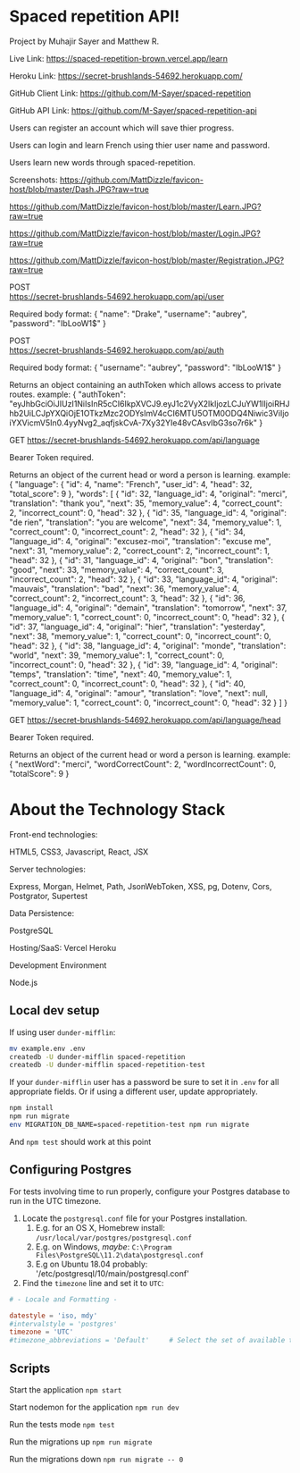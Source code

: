 # Spaced repetition API!

Project by Muhajir Sayer and Matthew R.

Live Link:
https://spaced-repetition-brown.vercel.app/learn

Heroku Link:
https://secret-brushlands-54692.herokuapp.com/

GitHub Client Link:
https://github.com/M-Sayer/spaced-repetition

GitHub API Link:
https://github.com/M-Sayer/spaced-repetition-api

Users can register an account which will save thier progress.

Users can login and learn French using thier user name and password.

Users learn new words through spaced-repetition.

Screenshots:
https://github.com/MattDizzle/favicon-host/blob/master/Dash.JPG?raw=true

https://github.com/MattDizzle/favicon-host/blob/master/Learn.JPG?raw=true

https://github.com/MattDizzle/favicon-host/blob/master/Login.JPG?raw=true

https://github.com/MattDizzle/favicon-host/blob/master/Registration.JPG?raw=true


POST  
https://secret-brushlands-54692.herokuapp.com/api/user

Required body format:
{
    "name": "Drake",
    "username": "aubrey",
    "password": "IbLooW1$"
}


POST  
https://secret-brushlands-54692.herokuapp.com/api/auth

Required body format:
{
    "username": "aubrey",
    "password": "IbLooW1$"
}

Returns an object containing an authToken which allows access to private routes.
example:
{
    "authToken": "eyJhbGciOiJIUzI1NiIsInR5cCI6IkpXVCJ9.eyJ1c2VyX2lkIjozLCJuYW1lIjoiRHJhb2UiLCJpYXQiOjE1OTkzMzc2ODYsImV4cCI6MTU5OTM0ODQ4Niwic3ViIjoiYXVicmV5In0.4yyNvg2_aqfjskCvA-7Xy32YIe48vCAsvIbG3so7r6k"
}


GET 
https://secret-brushlands-54692.herokuapp.com/api/language

Bearer Token required.

Returns an object of the current head or word a person is learning.
example:
{
    "language": {
        "id": 4,
        "name": "French",
        "user_id": 4,
        "head": 32,
        "total_score": 9
    },
    "words": [
        {
            "id": 32,
            "language_id": 4,
            "original": "merci",
            "translation": "thank you",
            "next": 35,
            "memory_value": 4,
            "correct_count": 2,
            "incorrect_count": 0,
            "head": 32
        },
        {
            "id": 35,
            "language_id": 4,
            "original": "de rien",
            "translation": "you are welcome",
            "next": 34,
            "memory_value": 1,
            "correct_count": 0,
            "incorrect_count": 2,
            "head": 32
        },
        {
            "id": 34,
            "language_id": 4,
            "original": "excusez-moi",
            "translation": "excuse me",
            "next": 31,
            "memory_value": 2,
            "correct_count": 2,
            "incorrect_count": 1,
            "head": 32
        },
        {
            "id": 31,
            "language_id": 4,
            "original": "bon",
            "translation": "good",
            "next": 33,
            "memory_value": 4,
            "correct_count": 3,
            "incorrect_count": 2,
            "head": 32
        },
        {
            "id": 33,
            "language_id": 4,
            "original": "mauvais",
            "translation": "bad",
            "next": 36,
            "memory_value": 4,
            "correct_count": 2,
            "incorrect_count": 3,
            "head": 32
        },
        {
            "id": 36,
            "language_id": 4,
            "original": "demain",
            "translation": "tomorrow",
            "next": 37,
            "memory_value": 1,
            "correct_count": 0,
            "incorrect_count": 0,
            "head": 32
        },
        {
            "id": 37,
            "language_id": 4,
            "original": "hier",
            "translation": "yesterday",
            "next": 38,
            "memory_value": 1,
            "correct_count": 0,
            "incorrect_count": 0,
            "head": 32
        },
        {
            "id": 38,
            "language_id": 4,
            "original": "monde",
            "translation": "world",
            "next": 39,
            "memory_value": 1,
            "correct_count": 0,
            "incorrect_count": 0,
            "head": 32
        },
        {
            "id": 39,
            "language_id": 4,
            "original": "temps",
            "translation": "time",
            "next": 40,
            "memory_value": 1,
            "correct_count": 0,
            "incorrect_count": 0,
            "head": 32
        },
        {
            "id": 40,
            "language_id": 4,
            "original": "amour",
            "translation": "love",
            "next": null,
            "memory_value": 1,
            "correct_count": 0,
            "incorrect_count": 0,
            "head": 32
        }
    ]
}


GET 
https://secret-brushlands-54692.herokuapp.com/api/language/head

Bearer Token required.

Returns an object of the current head or word a person is learning.
example:
{
    "nextWord": "merci",
    "wordCorrectCount": 2,
    "wordIncorrectCount": 0,
    "totalScore": 9
}

# About the Technology Stack

Front-end technologies:

HTML5, CSS3, Javascript, React, JSX

Server technologies:

​Express, Morgan, Helmet, Path, JsonWebToken, XSS, pg, Dotenv, Cors, Postgrator, Supertest

Data Persistence:

PostgreSQL

Hosting/SaaS:
Vercel
Heroku

​Development Environment

Node.js

## Local dev setup

If using user `dunder-mifflin`:

```bash
mv example.env .env
createdb -U dunder-mifflin spaced-repetition
createdb -U dunder-mifflin spaced-repetition-test
```

If your `dunder-mifflin` user has a password be sure to set it in `.env` for all appropriate fields. Or if using a different user, update appropriately.

```bash
npm install
npm run migrate
env MIGRATION_DB_NAME=spaced-repetition-test npm run migrate
```

And `npm test` should work at this point

## Configuring Postgres

For tests involving time to run properly, configure your Postgres database to run in the UTC timezone.

1. Locate the `postgresql.conf` file for your Postgres installation.
   1. E.g. for an OS X, Homebrew install: `/usr/local/var/postgres/postgresql.conf`
   2. E.g. on Windows, _maybe_: `C:\Program Files\PostgreSQL\11.2\data\postgresql.conf`
   3. E.g  on Ubuntu 18.04 probably: '/etc/postgresql/10/main/postgresql.conf'
2. Find the `timezone` line and set it to `UTC`:

```conf
# - Locale and Formatting -

datestyle = 'iso, mdy'
#intervalstyle = 'postgres'
timezone = 'UTC'
#timezone_abbreviations = 'Default'     # Select the set of available time zone
```

## Scripts

Start the application `npm start`

Start nodemon for the application `npm run dev`

Run the tests mode `npm test`

Run the migrations up `npm run migrate`

Run the migrations down `npm run migrate -- 0`
